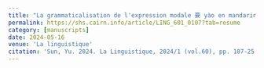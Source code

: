 ```yaml
---
title: "La grammaticalisation de l'expression modale 要 yào en mandarin standard"
permalink: https://shs.cairn.info/article/LING_601_0107?tab=resume
category: [manuscripts]
date: 2024-05-16
venue: 'La linguistique'
citation: 'Sun, Yu. 2024. La Linguistique, 2024/1 (vol.60), pp. 107-25. Presses Universitaires de France.'
---
```

